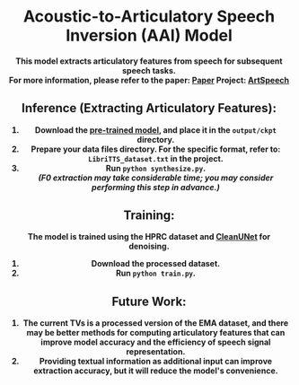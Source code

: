 <div align="center">
<h1>
<b>
Acoustic-to-Articulatory Speech Inversion (AAI) Model
</b>
</h1>
<h4>
<b>



This model extracts articulatory features from speech for subsequent speech tasks.  
For more information, please refer to the paper: <a href="https://dl.acm.org/doi/10.1145/3664647.3681097" target="_blank">Paper</a>
Project: <a href="https://github.com/Zhongxu-Wang/ArtSpeech?tab=readme-ov-file" target="_blank">ArtSpeech</a>

## Inference (Extracting Articulatory Features):

1. Download the <a href="https://drive.google.com/file/d/1wxs1OoBsTTRMuMP2OQ6f2m9WpgdQIkIB/view?usp=drive_link" target="_blank">pre-trained model</a>, and place it in the `output/ckpt` directory.
2. Prepare your data files directory. For the specific format, refer to: `LibriTTS_dataset.txt` in the project.
3. Run `python synthesize.py`.  
   *(F0 extraction may take considerable time; you may consider performing this step in advance.)*

## Training:

The model is trained using the HPRC dataset and <a href="https://github.com/NVIDIA/CleanUNet" target="_blank">CleanUNet</a> for denoising.

1. Download the processed dataset.
2. Run `python train.py`.

## Future Work:

1. The current TVs is a processed version of the EMA dataset, and there may be better methods for computing articulatory features that can improve model accuracy and the efficiency of speech signal representation.
2. Providing textual information as additional input can improve extraction accuracy, but it will reduce the model's convenience.
